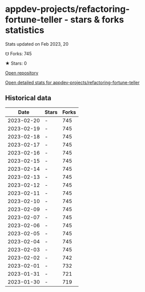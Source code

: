 # appdev-projects/refactoring-fortune-teller - stars & forks statistics

Stats updated on Feb 2023, 20

☋ Forks: 745

★ Stars: 0

[Open repository](https://github.com/appdev-projects/refactoring-fortune-teller)

[Open detailed stats for appdev-projects/refactoring-fortune-teller](https://reviewgithub.com/rep/appdev-projects/refactoring-fortune-teller)

## Historical data
| Date | Stars | Forks |
|------|-------|-------|
| 2023-02-20 | - | 745 | 
| 2023-02-19 | - | 745 | 
| 2023-02-18 | - | 745 | 
| 2023-02-17 | - | 745 | 
| 2023-02-16 | - | 745 | 
| 2023-02-15 | - | 745 | 
| 2023-02-14 | - | 745 | 
| 2023-02-13 | - | 745 | 
| 2023-02-12 | - | 745 | 
| 2023-02-11 | - | 745 | 
| 2023-02-10 | - | 745 | 
| 2023-02-09 | - | 745 | 
| 2023-02-07 | - | 745 | 
| 2023-02-06 | - | 745 | 
| 2023-02-05 | - | 745 | 
| 2023-02-04 | - | 745 | 
| 2023-02-03 | - | 745 | 
| 2023-02-02 | - | 742 | 
| 2023-02-01 | - | 732 | 
| 2023-01-31 | - | 721 | 
| 2023-01-30 | - | 719 | 

